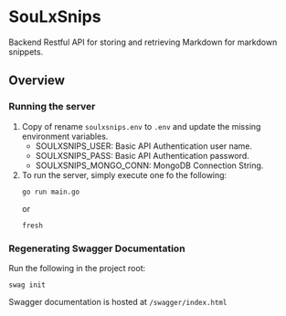 # SouLxSnips

Backend Restful API for storing and retrieving Markdown for markdown snippets.

## Overview

### Running the server
1. Copy of rename `soulxsnips.env` to `.env` and update the missing environment variables.
	- SOULXSNIPS_USER: Basic API Authentication user name.
	- SOULXSNIPS_PASS: Basic API Authentication password.
	- SOULXSNIPS_MONGO_CONN: MongoDB Connection String.
2. To run the server, simply execute one fo the following:
	```
	go run main.go
	```
	or
	```
	fresh
	```

### Regenerating Swagger Documentation

Run the following in the project root:
```
swag init
```

Swagger documentation is hosted at `/swagger/index.html`
